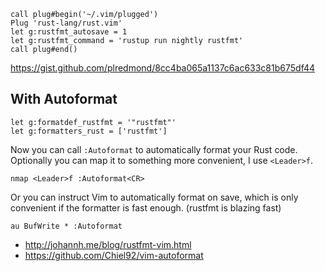 ```
call plug#begin('~/.vim/plugged')
Plug 'rust-lang/rust.vim'
let g:rustfmt_autosave = 1
let g:rustfmt_command = 'rustup run nightly rustfmt'
call plug#end()
```

https://gist.github.com/plredmond/8cc4ba065a1137c6ac633c81b675df44

## With Autoformat

```
let g:formatdef_rustfmt = '"rustfmt"'
let g:formatters_rust = ['rustfmt']
```

Now you can call `:Autoformat` to automatically format your Rust code. Optionally you can map it to something more convenient, I use `<Leader>f`.

```
nmap <Leader>f :Autoformat<CR>
```

Or you can instruct Vim to automatically format on save, which is only convenient if the formatter is fast enough. (rustfmt is blazing fast)

```
au BufWrite * :Autoformat
```

- http://johannh.me/blog/rustfmt-vim.html
- https://github.com/Chiel92/vim-autoformat

